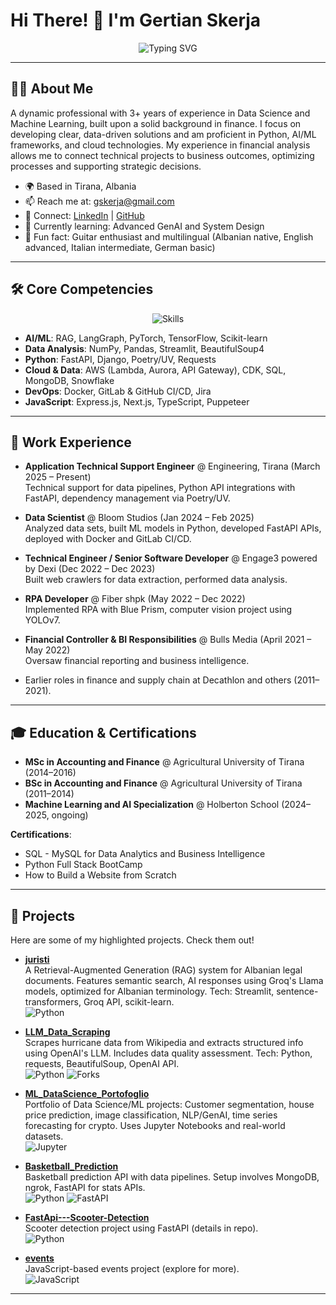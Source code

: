 # Hi There! 👋 I'm Gertian Skerja

<div align="center">
  <img src="https://readme-typing-svg.herokuapp.com?font=Fira+Code&size=32&pause=1000&color=00FF00&center=true&vCenter=true&width=600&lines=Data+Scientist+and+ML+Engineer;3%2B+Years+in+AI%2C+Data%2C+and+Finance;Python+Expert+%7C+Cloud+DevOps+Enthusiast;Open+to+Collaborations+and+Opportunities" alt="Typing SVG" />
</div>

---

## 👨‍💻 About Me

A dynamic professional with 3+ years of experience in Data Science and Machine Learning, built upon a solid background in finance. I focus on developing clear, data-driven solutions and am proficient in Python, AI/ML frameworks, and cloud technologies. My experience in financial analysis allows me to connect technical projects to business outcomes, optimizing processes and supporting strategic decisions.

- 🌍 Based in Tirana, Albania
- 📫 Reach me at: [gskerja@gmail.com](mailto:gskerja@gmail.com)
- 🔗 Connect: [LinkedIn](https://linkedin.com/in/gertian-skerja) | [GitHub](https://github.com/gerti1991)
- 🌱 Currently learning: Advanced GenAI and System Design
- 🎸 Fun fact: Guitar enthusiast and multilingual (Albanian native, English advanced, Italian intermediate, German basic)

---

## 🛠️ Core Competencies

<div align="center">
  <img src="https://skillicons.dev/icons?i=python,pytorch,tensorflow,sklearn,js,nodejs,react,aws,docker,git,github,gitlab,mongodb,postgres" alt="Skills" />
</div>

- **AI/ML**: RAG, LangGraph, PyTorch, TensorFlow, Scikit-learn
- **Data Analysis**: NumPy, Pandas, Streamlit, BeautifulSoup4
- **Python**: FastAPI, Django, Poetry/UV, Requests
- **Cloud & Data**: AWS (Lambda, Aurora, API Gateway), CDK, SQL, MongoDB, Snowflake
- **DevOps**: Docker, GitLab & GitHub CI/CD, Jira
- **JavaScript**: Express.js, Next.js, TypeScript, Puppeteer

---

## 💼 Work Experience

- **Application Technical Support Engineer** @ Engineering, Tirana (March 2025 – Present)  
  Technical support for data pipelines, Python API integrations with FastAPI, dependency management via Poetry/UV.

- **Data Scientist** @ Bloom Studios (Jan 2024 – Feb 2025)  
  Analyzed data sets, built ML models in Python, developed FastAPI APIs, deployed with Docker and GitLab CI/CD.

- **Technical Engineer / Senior Software Developer** @ Engage3 powered by Dexi (Dec 2022 – Dec 2023)  
  Built web crawlers for data extraction, performed data analysis.

- **RPA Developer** @ Fiber shpk (May 2022 – Dec 2022)  
  Implemented RPA with Blue Prism, computer vision project using YOLOv7.

- **Financial Controller & BI Responsibilities** @ Bulls Media (April 2021 – May 2022)  
  Oversaw financial reporting and business intelligence.

- Earlier roles in finance and supply chain at Decathlon and others (2011–2021).

---

## 🎓 Education & Certifications

- **MSc in Accounting and Finance** @ Agricultural University of Tirana (2014–2016)
- **BSc in Accounting and Finance** @ Agricultural University of Tirana (2011–2014)
- **Machine Learning and AI Specialization** @ Holberton School (2024–2025, ongoing)

**Certifications**:
- SQL - MySQL for Data Analytics and Business Intelligence
- Python Full Stack BootCamp
- How to Build a Website from Scratch

---

## 🚀 Projects

Here are some of my highlighted projects. Check them out!

- **[juristi](https://github.com/gerti1991/juristi)**  
  A Retrieval-Augmented Generation (RAG) system for Albanian legal documents. Features semantic search, AI responses using Groq's Llama models, optimized for Albanian terminology. Tech: Streamlit, sentence-transformers, Groq API, scikit-learn.  
  ![Python](https://img.shields.io/badge/Python-3776AB?style=flat&logo=python&logoColor=white)

- **[LLM_Data_Scraping](https://github.com/gerti1991/LLM_Data_Scraping)**  
  Scrapes hurricane data from Wikipedia and extracts structured info using OpenAI's LLM. Includes data quality assessment. Tech: Python, requests, BeautifulSoup, OpenAI API.  
  ![Python](https://img.shields.io/badge/Python-3776AB?style=flat&logo=python&logoColor=white) ![Forks](https://img.shields.io/github/forks/gerti1991/LLM_Data_Scraping?style=flat)

- **[ML_DataScience_Portofoglio](https://github.com/gerti1991/ML_DataScience_Portofoglio)**  
  Portfolio of Data Science/ML projects: Customer segmentation, house price prediction, image classification, NLP/GenAI, time series forecasting for crypto. Uses Jupyter Notebooks and real-world datasets.  
  ![Jupyter](https://img.shields.io/badge/Jupyter-F37626?style=flat&logo=jupyter&logoColor=white)

- **[Basketball_Prediction](https://github.com/gerti1991/Basketball_Prediction)**  
  Basketball prediction API with data pipelines. Setup involves MongoDB, ngrok, FastAPI for stats APIs.  
  ![Python](https://img.shields.io/badge/Python-3776AB?style=flat&logo=python&logoColor=white) ![FastAPI](https://img.shields.io/badge/FastAPI-009688?style=flat&logo=fastapi&logoColor=white)

- **[FastApi---Scooter-Detection](https://github.com/gerti1991/FastApi---Scooter-Detection)**  
  Scooter detection project using FastAPI (details in repo).  
  ![Python](https://img.shields.io/badge/Python-3776AB?style=flat&logo=python&logoColor=white)

- **[events](https://github.com/gerti1991/events)**  
  JavaScript-based events project (explore for more).  
  ![JavaScript](https://img.shields.io/badge/JavaScript-F7DF1E?style=flat&logo=javascript&logoColor=black)

---

